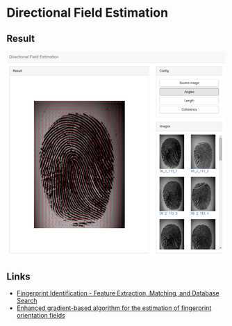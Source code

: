# Directional Field Estimation

## Result

![Result](https://raw.githubusercontent.com/ovcharik/directional-field-estimation/master/github/result.png)

## Links

- [Fingerprint Identification - Feature Extraction, Matching, and Database Search](http://www.researchgate.net/profile/Asker_Bazen/publication/239851652_Fingerprint_Identification_-_Feature_Extraction_Matching_and_Database_Search/links/540871be0cf2c48563bcdeaf.pdf)
- [Enhanced gradient-based algorithm for the estimation of fingerprint orientation fields](http://goanna.cs.rmit.edu.au/~jiankun/Sample_Publication/Elsevier_Wang.pdf)
